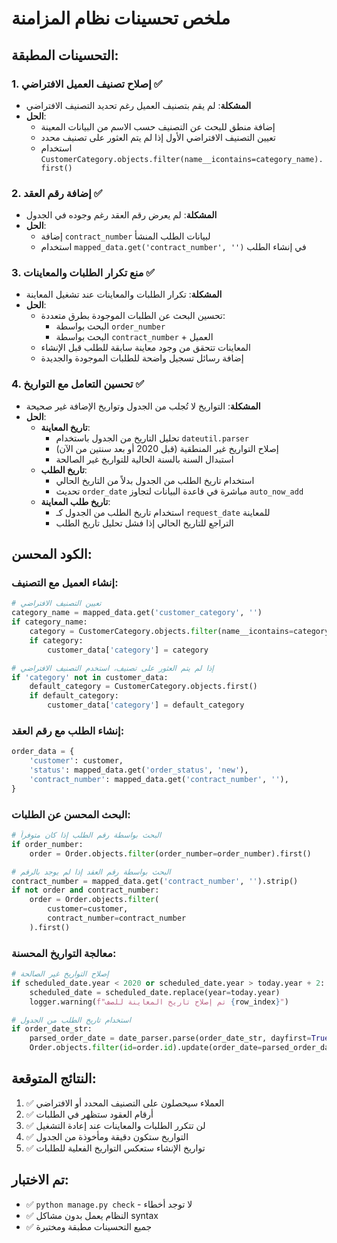 # ملخص تحسينات نظام المزامنة

## التحسينات المطبقة:

### 1. إصلاح تصنيف العميل الافتراضي ✅
- **المشكلة**: لم يقم بتصنيف العميل رغم تحديد التصنيف الافتراضي
- **الحل**: 
  - إضافة منطق للبحث عن التصنيف حسب الاسم من البيانات المعينة
  - تعيين التصنيف الافتراضي الأول إذا لم يتم العثور على تصنيف محدد
  - استخدام `CustomerCategory.objects.filter(name__icontains=category_name).first()`

### 2. إضافة رقم العقد ✅
- **المشكلة**: لم يعرض رقم العقد رغم وجوده في الجدول
- **الحل**:
  - إضافة `contract_number` لبيانات الطلب المنشأ
  - استخدام `mapped_data.get('contract_number', '')` في إنشاء الطلب

### 3. منع تكرار الطلبات والمعاينات ✅
- **المشكلة**: تكرار الطلبات والمعاينات عند تشغيل المعاينة
- **الحل**:
  - تحسين البحث عن الطلبات الموجودة بطرق متعددة:
    - البحث بواسطة `order_number` 
    - البحث بواسطة `contract_number` + العميل
  - المعاينات تتحقق من وجود معاينة سابقة للطلب قبل الإنشاء
  - إضافة رسائل تسجيل واضحة للطلبات الموجودة والجديدة

### 4. تحسين التعامل مع التواريخ ✅
- **المشكلة**: التواريخ لا تُجلب من الجدول وتواريخ الإضافة غير صحيحة
- **الحل**:
  - **تاريخ المعاينة**: 
    - تحليل التاريخ من الجدول باستخدام `dateutil.parser`
    - إصلاح التواريخ غير المنطقية (قبل 2020 أو بعد سنتين من الآن)
    - استبدال السنة بالسنة الحالية للتواريخ غير الصالحة
  - **تاريخ الطلب**:
    - استخدام تاريخ الطلب من الجدول بدلاً من التاريخ الحالي
    - تحديث `order_date` مباشرة في قاعدة البيانات لتجاوز `auto_now_add`
  - **تاريخ طلب المعاينة**:
    - استخدام تاريخ الطلب من الجدول كـ `request_date` للمعاينة
    - التراجع للتاريخ الحالي إذا فشل تحليل تاريخ الطلب

## الكود المحسن:

### إنشاء العميل مع التصنيف:
```python
# تعيين التصنيف الافتراضي
category_name = mapped_data.get('customer_category', '')
if category_name:
    category = CustomerCategory.objects.filter(name__icontains=category_name).first()
    if category:
        customer_data['category'] = category

# إذا لم يتم العثور على تصنيف، استخدم التصنيف الافتراضي
if 'category' not in customer_data:
    default_category = CustomerCategory.objects.first()
    if default_category:
        customer_data['category'] = default_category
```

### إنشاء الطلب مع رقم العقد:
```python
order_data = {
    'customer': customer,
    'status': mapped_data.get('order_status', 'new'),
    'contract_number': mapped_data.get('contract_number', ''),
}
```

### البحث المحسن عن الطلبات:
```python
# البحث بواسطة رقم الطلب إذا كان متوفراً
if order_number:
    order = Order.objects.filter(order_number=order_number).first()

# البحث بواسطة رقم العقد إذا لم يوجد بالرقم
contract_number = mapped_data.get('contract_number', '').strip()
if not order and contract_number:
    order = Order.objects.filter(
        customer=customer,
        contract_number=contract_number
    ).first()
```

### معالجة التواريخ المحسنة:
```python
# إصلاح التواريخ غير الصالحة
if scheduled_date.year < 2020 or scheduled_date.year > today.year + 2:
    scheduled_date = scheduled_date.replace(year=today.year)
    logger.warning(f"تم إصلاح تاريخ المعاينة للصف {row_index}")

# استخدام تاريخ الطلب من الجدول
if order_date_str:
    parsed_order_date = date_parser.parse(order_date_str, dayfirst=True)
    Order.objects.filter(id=order.id).update(order_date=parsed_order_date)
```

## النتائج المتوقعة:

1. ✅ العملاء سيحصلون على التصنيف المحدد أو الافتراضي
2. ✅ أرقام العقود ستظهر في الطلبات
3. ✅ لن تتكرر الطلبات والمعاينات عند إعادة التشغيل
4. ✅ التواريخ ستكون دقيقة ومأخوذة من الجدول
5. ✅ تواريخ الإنشاء ستعكس التواريخ الفعلية للطلبات

## تم الاختبار:
- ✅ `python manage.py check` - لا توجد أخطاء
- ✅ النظام يعمل بدون مشاكل syntax
- ✅ جميع التحسينات مطبقة ومختبرة
